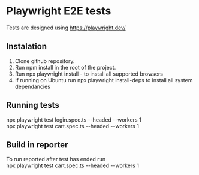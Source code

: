 # Playwright E2E tests
Tests are designed using https://playwright.dev/

## Instalation
1. Clone github repository.
2. Run npm install in the root of the project.
3. Run npx playwright install - to install all supported browsers
4. If running on Ubuntu run npx playwright install-deps to install all system dependancies

## Running tests
npx playwright test login.spec.ts --headed --workers 1  
npx playwright test cart.spec.ts --headed --workers 1

## Build in reporter
To run reported after test has ended run  
npx playwright test cart.spec.ts --headed --workers 1
